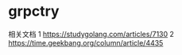 # grpctry
相关文档
1 https://studygolang.com/articles/7130
2 https://time.geekbang.org/column/article/4435